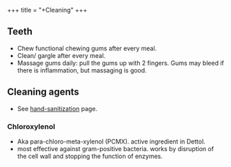 +++
title = "+Cleaning"
+++

## Teeth
- Chew functional chewing gums after every meal.
- Clean/ gargle after every meal.
- Massage gums daily: pull the gums up with 2 fingers. Gums may bleed if there is inflammation, but massaging is good.

## Cleaning agents
- See [hand-sanitization](hand-sanitization) page.

### Chloroxylenol
- Aka para-chloro-meta-xylenol (PCMX). active ingredient in Dettol.
- most effective against gram-positive bacteria. works by disruption of the cell wall and stopping the function of enzymes.